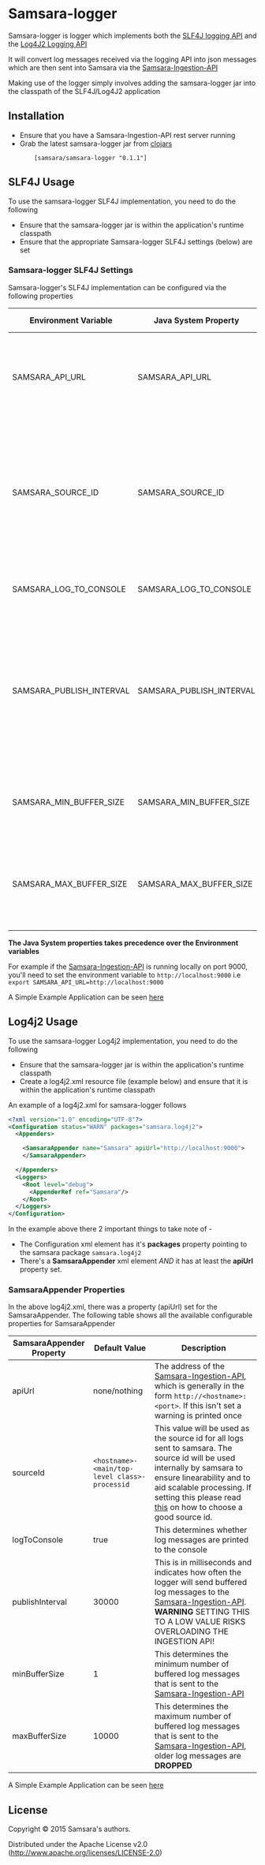 # Samsara-logger
Samsara-logger is logger which implements both the [SLF4J logging API](http://slf4j.org/) and the [Log4J2 Logging API](http://logging.apache.org/log4j/2.x/)

It will convert log messages received via the logging API into json messages which are then sent into Samsara via the [Samsara-Ingestion-API](https://github.com/samsara/samsara/ingestion-api)

Making use of the logger simply involves adding the samsara-logger jar into the classpath of the SLF4J/Log4J2 application

## Installation
* Ensure that you have a Samsara-Ingestion-API rest server running
* Grab the latest samsara-logger jar from [clojars](https://clojars.org/samsara/samsara-logger)
  ```
      [samsara/samsara-logger "0.1.1"]
  ```


## SLF4J Usage
To use the samsara-logger SLF4J implementation, you need to do the following
 - Ensure that the samsara-logger jar is within the application's runtime classpath
 - Ensure that the appropriate Samsara-logger SLF4J settings (below) are set

### Samsara-logger SLF4J Settings
Samsara-logger's SLF4J implementation can be configured via the following properties

|Environment Variable | Java System Property | Default Value | Description |
|---------------------|-----------------|---------------|-------------|
|SAMSARA_API_URL      | SAMSARA_API_URL | none/nothing  | The address of the [Samsara-Ingestion-API](https://github.com/samsara/samsara/ingestion-api), which is generally in the form ``http://<hostname>:<port>``. If this isn't set a warning is printed once|
|SAMSARA_SOURCE_ID    | SAMSARA_SOURCE_ID | `<hostname>-<main/top-level class>-processid` | This value will be used as the source id for all logs sent to samsara. The source id will be used internally by samsara to ensure linearability and to aid scalable processing. If setting this please read [this](/docs/design/events-spec.md) on how to choose a good source id. |
|SAMSARA_LOG_TO_CONSOLE|SAMSARA_LOG_TO_CONSOLE| true    | This determines whether log messages are printed to the console |
|SAMSARA_PUBLISH_INTERVAL|SAMSARA_PUBLISH_INTERVAL| 30000  | This is in milliseconds and indicates how often the logger will send buffered log messages to the [Samsara-Ingestion-API](https://github.com/samsara/samsara/ingestion-api). **WARNING** SETTING THIS TO A LOW VALUE RISKS OVERLOADING THE INGESTION API! |
|SAMSARA_MIN_BUFFER_SIZE|SAMSARA_MIN_BUFFER_SIZE| 1  | This determines the minimum number of buffered log messages that is sent to the  [Samsara-Ingestion-API](https://github.com/samsara/samsara/ingestion-api) |
|SAMSARA_MAX_BUFFER_SIZE|SAMSARA_MAX_BUFFER_SIZE| 10000  | This determines the maximum number of buffered log messages that is sent to the  [Samsara-Ingestion-API](https://github.com/samsara/samsara/ingestion-api), older log messages are **DROPPED** |

**The Java System properties takes precedence over the Environment variables**

For example if the [Samsara-Ingestion-API](https://github.com/samsara/samsara/ingestion-api) is running locally on port 9000, you'll need to set the environment variable to `http://localhost:9000`
i.e ``export SAMSARA_API_URL=http://localhost:9000``

A Simple Example Application can be seen [here](./examples/slf4j/README.md)



## Log4j2 Usage
To use the samsara-logger Log4j2 implementation, you need to do the following
 - Ensure that the samsara-logger jar is within the application's runtime classpath
 - Create a log4j2.xml resource file (example below) and ensure that it is within the application's runtime classpath

An example of a log4j2.xml for samsara-logger follows
```xml
<?xml version="1.0" encoding="UTF-8"?>
<Configuration status="WARN" packages="samsara.log4j2">
  <Appenders>

    <SamsaraAppender name="Samsara" apiUrl="http://localhost:9000">
    </SamsaraAppender>

  </Appenders>
  <Loggers>
    <Root level="debug">
      <AppenderRef ref="Samsara"/>
    </Root>
  </Loggers>
</Configuration>
```

In the example above there 2 important things to take note of -
 - The Configuration xml element has it's **packages** property pointing to the samsara package ``samsara.log4j2``
 - There's a **SamsaraAppender** xml element *AND* it has at least the **apiUrl** property set.

### SamsaraAppender Properties
In the above log4j2.xml, there was a property (apiUrl) set for the SamsaraAppender.
The following table shows all the available configurable properties for SamsaraAppender

|SamsaraAppender Property | Default Value | Description |
|-------------------------|---------------|-------------|
|apiUrl      |none/nothing  | The address of the [Samsara-Ingestion-API](https://github.com/samsara/samsara/ingestion-api), which is generally in the form ``http://<hostname>:<port>``. If this isn't set a warning is printed once|
|sourceId    | `<hostname>-<main/top-level class>-processid` | This value will be used as the source id for all logs sent to samsara. The source id will be used internally by samsara to ensure linearability and to aid scalable processing. If setting this please read [this](/docs/design/events-spec.md) on how to choose a good source id. |
|logToConsole | true    | This determines whether log messages are printed to the console |
|publishInterval | 30000  | This is in milliseconds and indicates how often the logger will send buffered log messages to the [Samsara-Ingestion-API](https://github.com/samsara/samsara/ingestion-api). **WARNING** SETTING THIS TO A LOW VALUE RISKS OVERLOADING THE INGESTION API! |
|minBufferSize | 1  | This determines the minimum number of buffered log messages that is sent to the  [Samsara-Ingestion-API](https://github.com/samsara/samsara/ingestion-api) |
|maxBufferSize | 10000  | This determines the maximum number of buffered log messages that is sent to the  [Samsara-Ingestion-API](https://github.com/samsara/samsara/ingestion-api), older log messages are **DROPPED** |

A Simple Example Application can be seen [here](./examples/log4j2/README.md)

## License

Copyright © 2015 Samsara's authors.

Distributed under the Apache License v2.0 (http://www.apache.org/licenses/LICENSE-2.0)
